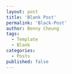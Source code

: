 ```yaml
---
layout: post
title: 'Blank Post'
permalink: 'Black-Post'
author: Benny Cheung
tags:
  - Template
  - Blank
categories:
  - Posts
published: false
---
```

<!--excerpt.start-->
<!--excerpt.end-->
